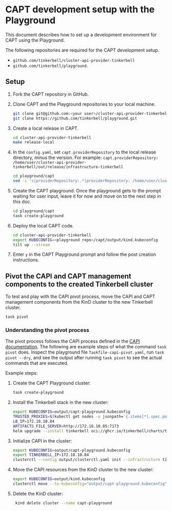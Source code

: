 # CAPT development setup with the Playground

This document describes how to set up a development environment for CAPT using the Playground.

The following repositories are required for the CAPT development setup.

- `github.com/tinkerbell/cluster-api-provider-tinkerbell`
- `github.com/tinkerbell/playground`.

## Setup

1. Fork the CAPT repository in GitHub.
1. Clone CAPT and the Playground repositories to your local machine.

    ```bash
    git clone git@github.com:<your user>/cluster-api-provider-tinkerbell.git
    git clone https://github.com/tinkerbell/playground.git
    ```

1. Create a local release in CAPT.

    ```bash
    cd cluster-api-provider-tinkerbell
    make release-local
    ```

1. In the `config.yaml`, set `capt.providerRepository` to the local release directory, minus the version. For example: `capt.providerRepository: /home/user/cluster-api-provider-tinkerbell/out/release/infrastructure-tinkerbell`

    ```bash
    cd playground/capt
    sed -i 's|providerRepository:.*|providerRepository: /home/user/cluster-api-provider-tinkerbell/out/release/infrastructure-tinkerbell|' config.yaml
    ```

1. Create the CAPT playground. Once the playground gets to the prompt waiting for user input, leave it for now and move on to the next step in this doc.

    ```bash
    cd playground/capt
    task create-playground
    ```

1. Deploy the local CAPT code.

    ```bash
    cd cluster-api-provider-tinkerbell
    export KUBECONFIG=<playground repo>/capt/output/kind.kubeconfig
    tilt up --stream
    ```

1. Enter `y` in the CAPT Playground prompt and follow the post creation instructions.

## Pivot the CAPI and CAPT management components to the created Tinkerbell cluster

To test and play with the CAPI pivot process, move the CAPI and CAPT management components from the KinD cluster to the new Tinkerbell cluster.

```bash
task pivot
```

### Understanding the pivot process

The pivot process follows the CAPI process defined in the [CAPI documentation](https://cluster-api.sigs.k8s.io/clusterctl/commands/move#bootstrap--pivot). The following are example steps of what the command `task pivot` does. Inspect the playground file `Taskfile-capi-pivot.yaml`, run `task pivot --dry`, and see the output after running `task pivot` to see the actual commands that are executed.

Example steps:

1. Create the CAPT Playground cluster:

   ```bash
   task create-playground
   ```

1. Install the Tinkerbell stack in the new cluster:

   ```bash
   export KUBECONFIG=output/capt-playground.kubeconfig
   TRUSTED_PROXIES=$(kubectl get nodes -o jsonpath='{.items[*].spec.podCIDR}' | tr ' ' ',')
   LB_IP=172.18.10.84
   ARTIFACTS_FILE_SERVER=http://172.18.10.85:7173
   helm upgrade --install tinkerbell oci://ghcr.io/tinkerbell/charts/tinkerbell --version v0.19.2-5d22212c --create-namespace --namespace tinkerbell --wait --set "trustedProxies={${TRUSTED_PROXIES}}" --set "publicIP=$LB_IP" --set "artifactsFileServer=$ARTIFACTS_FILE_SERVER"
   ```

1. Initialize CAPI in the cluster:

   ```bash
   export KUBECONFIG=output/capt-playground.kubeconfig
   export TINKERBELL_IP=172.18.10.84
   clusterctl --config output/clusterctl.yaml init --infrastructure tinkerbell
   ```

1. Move the CAPI resources from the KinD cluster to the new cluster:

   ```bash
   export KUBECONFIG=output/kind.kubeconfig
   clusterctl move --to-kubeconfig="output/capt-playground.kubeconfig" --config output/clusterctl.yaml --kubeconfig output/kind.kubeconfig -n tinkerbell
   ```

1. Delete the KinD cluster:

   ```bash
    kind delete cluster --name capt-playground
    ```
